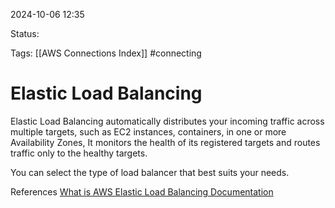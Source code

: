 2024-10-06 12:35

Status:

Tags:
[[AWS Connections Index]]
#connecting

# Elastic Load Balancing

Elastic Load Balancing automatically distributes your incoming traffic across multiple targets, such as EC2 instances, containers, in one or more Availability Zones, It monitors the health of its registered targets and routes traffic only to the healthy targets.

You can select the type of load balancer that best suits your needs.

References 
[What is AWS Elastic Load Balancing Documentation](https://docs.aws.amazon.com/elasticloadbalancing/)